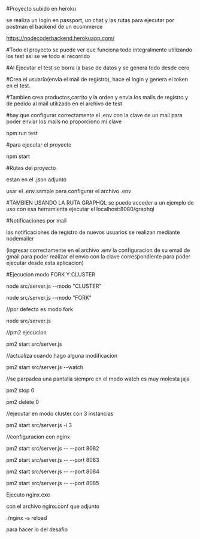 #Proyecto subido en heroku

se realiza un login en passport, un chat y las rutas para ejecutar por postman el backend de un ecommerce

https://nodecoderbackend.herokuapp.com/

#Todo el proyecto se puede ver que funciona todo integralmente utilizando los test asi se ve todo el recorrido

#Al Ejecutar el test se borra la base de datos y se genera todo desde cero

#Crea el usuario(envia el mail de registro), hace el login y genera el token en el test.

#Tambien crea productos,carrito y la orden y envia los mails de registro y de pedido al mail utilizado en el archivo de test

#hay que configurar correctamente el .env con la clave de un mail para poder enviar los mails no proporciono mi clave

npm run test

#para ejecutar el proyecto

npm start

#Rutas del proyecto

estan en el .json adjunto

usar el .env.sample para configurar el archivo .env

#TAMBIEN USANDO LA RUTA GRAPHQL se puede acceder a un ejemplo de uso con esa herramienta
ejecutar el localhost:8080/graphql

#Notificaciones por mail

las notificaciones de registro de nuevos usuarios se realizan mediante nodemailer

(ingresar correctamente en el archivo .env la configuracion de su email de gmail para poder realizar el envio con la clave
correspondiente para poder ejecutar desde esta aplicacion)

#Ejecucion modo FORK Y CLUSTER

node src/server.js --modo "CLUSTER"

node src/server.js --modo "FORK"

//por defecto es modo fork

node src/server.js

//pm2 ejecucion

pm2 start src/server.js

//actualiza cuando hago alguna modificacion

pm2 start src/server.js --watch

//se parpadea una pantalla siempre en el modo watch es muy molesta jaja

pm2 stop 0

pm2 delete 0

//ejecutar en modo cluster con 3 instancias

pm2 start src/server.js -i 3

//configuracion con nginx

pm2 start src/server.js -- --port 8082

pm2 start src/server.js -- --port 8083

pm2 start src/server.js -- --port 8084

pm2 start src/server.js -- --port 8085

Ejecuto nginx.exe

con el archivo nginx.conf que adjunto

./nginx -s reload

para hacer lo del desafio

